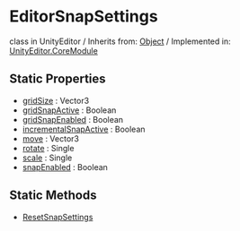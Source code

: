 # EditorSnapSettings
class in UnityEditor
 / Inherits from: <a href="https://docs.unity3d.com/6000.0/Documentation/ScriptReference/Object.html">Object</a> / Implemented in: <a href="https://docs.unity3d.com/6000.0/Documentation/ScriptReference/UnityEditor.CoreModule.html">UnityEditor.CoreModule</a>

## Static Properties
- <a href="https://docs.unity3d.com/6000.0/Documentation/ScriptReference/EditorSnapSettings-gridSize.html">gridSize</a> : Vector3
- <a href="https://docs.unity3d.com/6000.0/Documentation/ScriptReference/EditorSnapSettings-gridSnapActive.html">gridSnapActive</a> : Boolean
- <a href="https://docs.unity3d.com/6000.0/Documentation/ScriptReference/EditorSnapSettings-gridSnapEnabled.html">gridSnapEnabled</a> : Boolean
- <a href="https://docs.unity3d.com/6000.0/Documentation/ScriptReference/EditorSnapSettings-incrementalSnapActive.html">incrementalSnapActive</a> : Boolean
- <a href="https://docs.unity3d.com/6000.0/Documentation/ScriptReference/EditorSnapSettings-move.html">move</a> : Vector3
- <a href="https://docs.unity3d.com/6000.0/Documentation/ScriptReference/EditorSnapSettings-rotate.html">rotate</a> : Single
- <a href="https://docs.unity3d.com/6000.0/Documentation/ScriptReference/EditorSnapSettings-scale.html">scale</a> : Single
- <a href="https://docs.unity3d.com/6000.0/Documentation/ScriptReference/EditorSnapSettings-snapEnabled.html">snapEnabled</a> : Boolean

## Static Methods
- <a href="https://docs.unity3d.com/6000.0/Documentation/ScriptReference/EditorSnapSettings.ResetSnapSettings.html">ResetSnapSettings</a>
